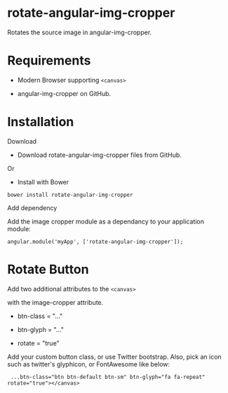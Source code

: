# rotate-angular-img-cropper
Rotates the source image in angular-img-cropper.


<h1>Requirements</h1>

- Modern Browser supporting `<canvas>`

- angular-img-cropper on GitHub.


<h1>Installation</h1>


Download

- Download rotate-angular-img-cropper files from GitHub.

Or

- Install with Bower


```
bower install rotate-angular-img-cropper
```

Add dependency


Add the image cropper module as a dependancy to your application module:

```
angular.module('myApp', ['rotate-angular-img-cropper']);
```


<h1>Rotate Button</h1>

Add two additional attributes to the `<canvas>`

with the image-cropper attribute.

- btn-class = "..."

- btn-glyph = "..."

- rotate = "true"


Add your custom button class, or use Twitter bootstrap. Also, pick an icon such as twitter's glyphicon, or FontAwesome like below:
```
 ...btn-class="btn btn-default btn-sm" btn-glyph="fa fa-repeat" rotate="true"></canvas>
```


